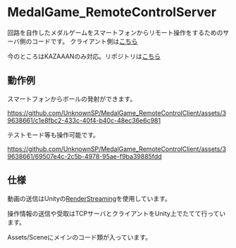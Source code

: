 # MedalGame_RemoteControlServer

回路を自作したメダルゲームをスマートフォンからリモート操作をするためのサーバ側のコードです。
クライアント側は[こちら](https://github.com/UnknownSP/MedalGame_RemoteControlClient)

今のところはKAZAAANのみ対応。リポジトリは[こちら](https://github.com/UnknownSP/MedalGame_KAZAAAN)

## 動作例

スマートフォンからボールの発射ができます。

https://github.com/UnknownSP/MedalGame_RemoteControlClient/assets/39638661/c1e8fbc2-433c-40f4-b40c-48ec36e6c981

テストモード等も操作可能です。

https://github.com/UnknownSP/MedalGame_RemoteControlClient/assets/39638661/69507e4c-2c5b-4978-95ae-f9ba39885fdd

## 仕様

動画の送信はUnityの[RenderStreaming](https://docs.unity3d.com/ja/Packages/com.unity.renderstreaming@3.1/manual/index.html)を使用しています。

操作情報の送信や受取はTCPサーバとクライアントをUnity上でたてて行っています。

Assets/Sceneにメインのコード類が入っています。
